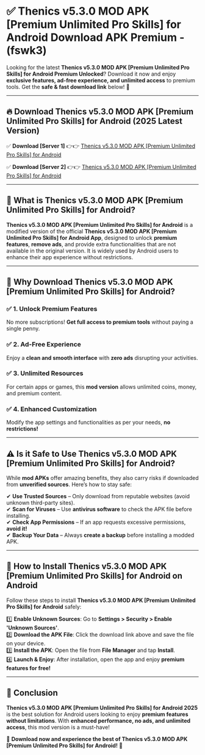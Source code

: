 
# ✅ Thenics v5.3.0 MOD APK [Premium Unlimited Pro Skills] for Android Download APK Premium -  (fswk3) 

Looking for the latest **Thenics v5.3.0 MOD APK [Premium Unlimited Pro Skills] for Android Premium Unlocked**? Download it now and enjoy **exclusive features, ad-free experience, and unlimited access** to premium tools. Get the **safe & fast download link** below! 🚀

---

## 🔥 Download Thenics v5.3.0 MOD APK [Premium Unlimited Pro Skills] for Android (2025 Latest Version)

✅ **Download [Server 1]** 👉👉 [Thenics v5.3.0 MOD APK [Premium Unlimited Pro Skills] for Android ](https://apkcomod.com?title=Thenics_v5.3.0_MOD_APK_[Premium_Unlimited_Pro_Skills]_for_Android)  

✅ **Download [Server 2]** 👉👉 [Thenics v5.3.0 MOD APK [Premium Unlimited Pro Skills] for Android ](https://apkcomod.com?title=Thenics_v5.3.0_MOD_APK_[Premium_Unlimited_Pro_Skills]_for_Android)  


---

## 📌 What is Thenics v5.3.0 MOD APK [Premium Unlimited Pro Skills] for Android?

**Thenics v5.3.0 MOD APK [Premium Unlimited Pro Skills] for Android** is a modified version of the official **Thenics v5.3.0 MOD APK [Premium Unlimited Pro Skills] for Android App**, designed to unlock **premium features**, **remove ads**, and provide extra functionalities that are not available in the original version. It is widely used by Android users to enhance their app experience without restrictions.

---

## 🌟 Why Download Thenics v5.3.0 MOD APK [Premium Unlimited Pro Skills] for Android?

### ✅ 1. Unlock Premium Features
No more subscriptions! **Get full access to premium tools** without paying a single penny.

### ✅ 2. Ad-Free Experience
Enjoy a **clean and smooth interface** with **zero ads** disrupting your activities.

### ✅ 3. Unlimited Resources
For certain apps or games, this **mod version** allows unlimited coins, money, and premium content.

### ✅ 4. Enhanced Customization
Modify the app settings and functionalities as per your needs, **no restrictions!**

---

## ⚠️ Is it Safe to Use Thenics v5.3.0 MOD APK [Premium Unlimited Pro Skills] for Android?

While **mod APKs** offer amazing benefits, they also carry risks if downloaded from **unverified sources**. Here’s how to stay safe:

✔ **Use Trusted Sources** – Only download from reputable websites (avoid unknown third-party sites).  
✔ **Scan for Viruses** – Use **antivirus software** to check the APK file before installing.  
✔ **Check App Permissions** – If an app requests excessive permissions, **avoid it!**  
✔ **Backup Your Data** – Always **create a backup** before installing a modded APK.

---

## 📲 How to Install Thenics v5.3.0 MOD APK [Premium Unlimited Pro Skills] for Android on Android

Follow these steps to install **Thenics v5.3.0 MOD APK [Premium Unlimited Pro Skills] for Android** safely:

1️⃣ **Enable Unknown Sources**: Go to **Settings > Security > Enable 'Unknown Sources'**.  
2️⃣ **Download the APK File**: Click the download link above and save the file on your device.  
3️⃣ **Install the APK**: Open the file from **File Manager** and tap **Install**.  
4️⃣ **Launch & Enjoy**: After installation, open the app and enjoy **premium features for free!**

---

## 🚀 Conclusion

**Thenics v5.3.0 MOD APK [Premium Unlimited Pro Skills] for Android 2025** is the best solution for Android users looking to enjoy **premium features without limitations**. With **enhanced performance, no ads, and unlimited access**, this mod version is a must-have!

🔻 **Download now and experience the best of Thenics v5.3.0 MOD APK [Premium Unlimited Pro Skills] for Android!** 🔻


